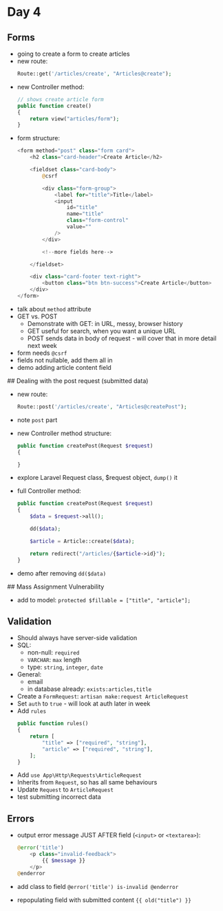 # Day 4

## Forms

- going to create a form to create articles
- new route:    
    ```php
    Route::get('/articles/create', "Articles@create");
    ```
- new Controller method:
    ```php
    // shows create article form
    public function create()
    {
        return view("articles/form");
    }
    ```
- form structure:
    ```php
    <form method="post" class="form card">
        <h2 class="card-header">Create Article</h2>

        <fieldset class="card-body">
            @csrf

            <div class="form-group">
                <label for="title">Title</label>
                <input
                    id="title"
                    name="title"
                    class="form-control"
                    value=""
                />
            </div>

            <!--more fields here-->

        </fieldset>

        <div class="card-footer text-right">
            <button class="btn btn-success">Create Article</button>
        </div>
    </form>
    ```
- talk about `method` attribute
- GET vs. POST
    - Demonstrate with GET: in URL, messy, browser history
    - GET useful for search, when you want a unique URL
    - POST sends data in body of request - will cover that in more detail next week
- form needs `@csrf`
- fields not nullable, add them all in
- demo adding article content field


## Dealing with the post request (submitted data)

- new route:
    ```php
    Route::post('/articles/create', "Articles@createPost");
    ```
- note `post` part
- new Controller method structure:
    ```php
    public function createPost(Request $request)
    {

    }
    ```
- explore Laravel Request class, $request object, `dump()` it
- full Controller method:
    ```php
    public function createPost(Request $request)
    {
        $data = $request->all();

        dd($data);

        $article = Article::create($data);

        return redirect("/articles/{$article->id}");
    }
    ```

- demo after removing `dd($data)`

## Mass Assignment Vulnerability
- add to model:
    `protected $fillable = ["title", "article"];`


## Validation
- Should always have server-side validation
- SQL:
    - non-null: `required`
    - `VARCHAR`: `max` length
    - type: `string`, `integer`, `date`
- General:
    - email
    - in database already: `exists:articles,title`
- Create a `FormRequest`: `artisan make:request ArticleRequest`
- Set `auth` to `true` - will look at auth later in week
- Add `rules`
    ```php
    public function rules()
    {
        return [
            "title" => ["required", "string"],
            "article" => ["required", "string"],
        ];
    }
    ```
- Add `use App\Http\Requests\ArticleRequest`
- Inherits from `Request`, so has all same behaviours
- Update `Request` to `ArticleRequest`
- test submitting incorrect data


## Errors
- output error message JUST AFTER field (`<input>` or `<textarea>`):

    ```php
    @error('title')
        <p class="invalid-feedback">
            {{ $message }}
        </p>
    @enderror
    ```

- add class to field `@error('title') is-invalid @enderror`
- repopulating field with submitted content `{{ old("title") }}`
